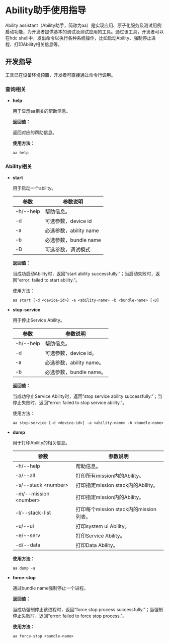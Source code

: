 # Ability助手使用指导

Ability assistant（Ability助手，简称为aa）是实现应用、原子化服务及测试用例启动功能，为开发者提供基本的调试及测试应用的工具。通过该工具，开发者可以在hdc shell中，发出命令以执行各种系统操作，比如启动Ability、强制停止进程、打印Ability相关信息等。

## 开发指导

工具已在设备环境预置，开发者可直接通过命令行调用。

### 查询相关

- **help**

  用于显示aa相关的帮助信息。

  **返回值：**

  返回对应的帮助信息。

  **使用方法：**

  ```
  aa help
  ```

### Ability相关

- **start**

  用于启动一个ability。

  | 参数      | 参数说明               |
  | --------- | ---------------------- |
  | -h/--help | 帮助信息。             |
  | -d        | 可选参数，device id    |
  | -a        | 必选参数，ability name |
  | -b        | 必选参数，bundle name  |
  | -D        | 可选参数，调试模式     |

  **返回值：**

  当成功启动Ability时，返回“start ability successfully.”；当启动失败时，返回“error: failed to start ability.”。

  使用方法：

  ```
  aa start [-d <device-id>] -a <ability-name> -b <bundle-name> [-D]
  ```
  
- **stop-service**

  用于停止Service Ability。

  | 参数      | 参数说明                 |
  | --------- | ------------------------ |
  | -h/--help | 帮助信息。               |
  | -d        | 可选参数，device id。    |
  | -a        | 必选参数，ability name。 |
  | -b        | 必选参数，bundle name。  |

  **返回值：**

  当成功停止Service Ability时，返回“stop service ability successfully.”；当停止失败时，返回“error: failed to stop service ability.”。

  使用方法：

  ```
  aa stop-service [-d <device-id>] -a <ability-name> -b <bundle-name>
  ```
  
- **dump**

  用于打印Ability的相关信息。

  | 参数                   | 参数说明                               |
  | ---------------------- | -------------------------------------- |
  | -h/--help              | 帮助信息。                             |
  | -a/--all               | 打印所有mission内的Ability。           |
  | -s/--stack \<number>   | 打印指定mission stack内的Ability。     |
  | -m/--mission \<number> | 打印指定mission内的Ability。           |
  | -l/--stack-list        | 打印每个mission stack内的mission列表。 |
  | -u/--ui                | 打印system ui Ability。                |
  | -e/--serv              | 打印Service Ability。                  |
  | -d/--data              | 打印Data Ability。                     |

  **使用方法：**

  ```
  aa dump -a
  ```

- **force-stop**

  通过bundle name强制停止一个进程。

  **返回值：**

  当成功强制停止该进程时，返回“force stop process successfully.”；当强制停止失败时，返回“error: failed to force stop process.”。

  **使用方法：**

  ```
  aa force-stop <bundle-name>
  ```